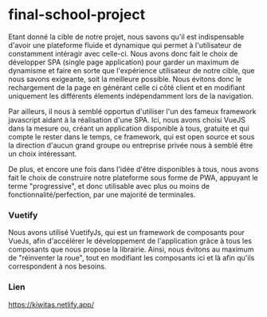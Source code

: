 # final-school-project

Etant donné la cible de notre projet, nous savons qu'il est indispensable d'avoir une plateforme fluide et dynamique qui permet à l'utilisateur de constamment intéragir avec celle-ci. Nous avons donc fait le choix de développer SPA (single page application) pour garder un maximum de dynamisme et faire en sorte que l'expérience utilisateur de notre cible, que nous savons exigeante, soit la meilleure possible. Nous évitons donc le rechargement de la page en générant celle ci côté client et en modifiant uniquement les différents élements indépendamment lors de la navigation.

Par ailleurs, il nous à semblé opportun d'utiliser l'un des fameux framework javascript aidant à la réalisation d'une SPA. Ici, nous avons choisi VueJS dans la mesure ou, créant un application disponible à tous, gratuite et qui compte le rester dans le temps, ce framework, qui est open source et sous la direction d'aucun grand groupe ou entreprise privée nous à semblé être un choix intéressant.    

De plus, et encore une fois dans l'idée d'être disponibles à tous, nous avons fait le choix de construire notre plateforme sous forme de PWA, appuyant le terme "progressive", et donc utilisable avec plus ou moins de fonctionnalité/perfection, par une majorité de terminales.

### Vuetify

Nous avons utilisé VuetifyJs, qui est un framework de composants pour VueJs, afin d'accélérer le développement de l'application grâce à tous les composants que nous propose la librairie. Ainsi, nous évitons au maximum de "réinventer la roue", tout en modifiant les composants ici et là afin qu'ils correspondent à nos besoins.


### Lien

https://kiwitas.netlify.app/
